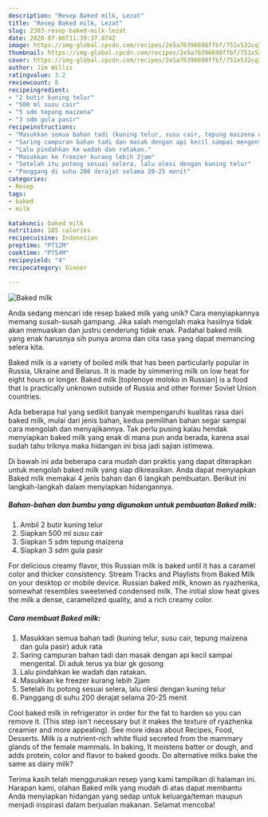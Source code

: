 ```yaml
---
description: "Resep Baked milk, Lezat"
title: "Resep Baked milk, Lezat"
slug: 2303-resep-baked-milk-lezat
date: 2020-07-06T11:39:37.874Z
image: https://img-global.cpcdn.com/recipes/2e5a76396698ffbf/751x532cq70/baked-milk-foto-resep-utama.jpg
thumbnail: https://img-global.cpcdn.com/recipes/2e5a76396698ffbf/751x532cq70/baked-milk-foto-resep-utama.jpg
cover: https://img-global.cpcdn.com/recipes/2e5a76396698ffbf/751x532cq70/baked-milk-foto-resep-utama.jpg
author: Jim Willis
ratingvalue: 3.2
reviewcount: 8
recipeingredient:
- "2 butir kuning telur"
- "500 ml susu cair"
- "5 sdm tepung maizena"
- "3 sdm gula pasir"
recipeinstructions:
- "Masukkan semua bahan tadi (kuning telur, susu cair, tepung maizena dan gula pasir) aduk rata"
- "Saring campuran bahan tadi dan masak dengan api kecil sampai mengental. Di aduk terus ya biar gk gosong"
- "Lalu pindahkan ke wadah dan ratakan."
- "Masukkan ke freezer kurang lebih 2jam"
- "Setelah itu potong sesuai selera, lalu olesi dengan kuning telur"
- "Panggang di suhu 200 derajat selama 20-25 menit"
categories:
- Resep
tags:
- baked
- milk

katakunci: baked milk 
nutrition: 105 calories
recipecuisine: Indonesian
preptime: "PT12M"
cooktime: "PT54M"
recipeyield: "4"
recipecategory: Dinner

---
```



![Baked milk](https://img-global.cpcdn.com/recipes/2e5a76396698ffbf/751x532cq70/baked-milk-foto-resep-utama.jpg)

Anda sedang mencari ide resep baked milk yang unik? Cara menyiapkannya memang susah-susah gampang. Jika salah mengolah maka hasilnya tidak akan memuaskan dan justru cenderung tidak enak. Padahal baked milk yang enak harusnya sih punya aroma dan cita rasa yang dapat memancing selera kita.

Baked milk is a variety of boiled milk that has been particularly popular in Russia, Ukraine and Belarus. It is made by simmering milk on low heat for eight hours or longer. Baked milk [toplenoye moloko in Russian] is a food that is practically unknown outside of Russia and other former Soviet Union countries.

Ada beberapa hal yang sedikit banyak mempengaruhi kualitas rasa dari baked milk, mulai dari jenis bahan, kedua pemilihan bahan segar sampai cara mengolah dan menyajikannya. Tak perlu pusing kalau hendak menyiapkan baked milk yang enak di mana pun anda berada, karena asal sudah tahu triknya maka hidangan ini bisa jadi sajian istimewa.


Di bawah ini ada beberapa cara mudah dan praktis yang dapat diterapkan untuk mengolah baked milk yang siap dikreasikan. Anda dapat menyiapkan Baked milk memakai 4 jenis bahan dan 6 langkah pembuatan. Berikut ini langkah-langkah dalam menyiapkan hidangannya.

<!--inarticleads1-->

##### Bahan-bahan dan bumbu yang digunakan untuk pembuatan Baked milk:

1. Ambil 2 butir kuning telur
1. Siapkan 500 ml susu cair
1. Siapkan 5 sdm tepung maizena
1. Siapkan 3 sdm gula pasir


For delicious creamy flavor, this Russian milk is baked until it has a caramel color and thicker consistency. Stream Tracks and Playlists from Baked Milk on your desktop or mobile device. Russian baked milk, known as ryazhenka, somewhat resembles sweetened condensed milk. The initial slow heat gives the milk a dense, caramelized quality, and a rich creamy color. 

<!--inarticleads2-->

##### Cara membuat Baked milk:

1. Masukkan semua bahan tadi (kuning telur, susu cair, tepung maizena dan gula pasir) aduk rata
1. Saring campuran bahan tadi dan masak dengan api kecil sampai mengental. Di aduk terus ya biar gk gosong
1. Lalu pindahkan ke wadah dan ratakan.
1. Masukkan ke freezer kurang lebih 2jam
1. Setelah itu potong sesuai selera, lalu olesi dengan kuning telur
1. Panggang di suhu 200 derajat selama 20-25 menit


Cool baked milk in refrigerator in order for the fat to harden so you can remove it. (This step isn&#39;t necessary but it makes the texture of ryazhenka creamier and more appealing). See more ideas about Recipes, Food, Desserts. Milk is a nutrient-rich white fluid secreted from the mammary glands of the female mammals. In baking, It moistens batter or dough, and adds protein, color and flavor to baked goods. Do alternative milks bake the same as dairy milk? 

Terima kasih telah menggunakan resep yang kami tampilkan di halaman ini. Harapan kami, olahan Baked milk yang mudah di atas dapat membantu Anda menyiapkan hidangan yang sedap untuk keluarga/teman maupun menjadi inspirasi dalam berjualan makanan. Selamat mencoba!
